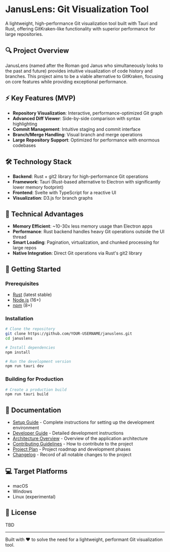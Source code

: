 # JanusLens: Git Visualization Tool

A lightweight, high-performance Git visualization tool built with Tauri and Rust, offering GitKraken-like functionality with superior performance for large repositories.

## 🔍 Project Overview

JanusLens (named after the Roman god Janus who simultaneously looks to the past and future) provides intuitive visualization of code history and branches. This project aims to be a viable alternative to GitKraken, focusing on core features while providing exceptional performance.

## ⚡ Key Features (MVP)

- **Repository Visualization**: Interactive, performance-optimized Git graph
- **Advanced Diff Viewer**: Side-by-side comparison with syntax highlighting
- **Commit Management**: Intuitive staging and commit interface
- **Branch/Merge Handling**: Visual branch and merge operations
- **Large Repository Support**: Optimized for performance with enormous codebases

## 🛠️ Technology Stack

- **Backend**: Rust + git2 library for high-performance Git operations
- **Framework**: Tauri (Rust-based alternative to Electron with significantly lower memory footprint)
- **Frontend**: Svelte with TypeScript for a reactive UI
- **Visualization**: D3.js for branch graphs

## 💪 Technical Advantages

- **Memory Efficient**: ~10-30x less memory usage than Electron apps
- **Performance**: Rust backend handles heavy Git operations outside the UI thread
- **Smart Loading**: Pagination, virtualization, and chunked processing for large repos
- **Native Integration**: Direct Git operations via Rust's git2 library

## 🚀 Getting Started

### Prerequisites

- [Rust](https://www.rust-lang.org/tools/install) (latest stable)
- [Node.js](https://nodejs.org/) (16+)
- [npm](https://www.npmjs.com/) (8+)

### Installation

```bash
# Clone the repository
git clone https://github.com/YOUR-USERNAME/januslens.git
cd januslens

# Install dependencies
npm install

# Run the development version
npm run tauri dev
```

### Building for Production

```bash
# Create a production build
npm run tauri build
```

## 📖 Documentation

- [Setup Guide](docs/SETUP.md) - Complete instructions for setting up the development environment
- [Developer Guide](docs/DEVELOPER.md) - Detailed development instructions
- [Architecture Overview](docs/ARCHITECTURE.md) - Overview of the application architecture
- [Contributing Guidelines](CONTRIBUTING.md) - How to contribute to the project
- [Project Plan](docs/PROJECT_PLAN.md) - Project roadmap and development phases
- [Changelog](CHANGELOG.md) - Record of all notable changes to the project

## 💻 Target Platforms

- macOS
- Windows
- Linux (experimental)

## 📝 License

TBD

---

Built with ❤️ to solve the need for a lightweight, performant Git visualization tool. 